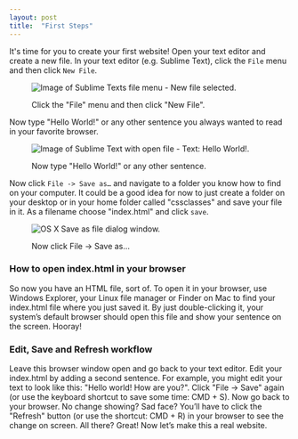 ```yaml
---
layout: post
title:  "First Steps"
---
```


It's time for you to create your first website! Open your text editor and create a new file. In your text editor (e.g. Sublime Text), click the `File` menu and then click `New File`.

<figure>
  <img src="{{site.baseurl}}/assets/images/new-file.png" alt="Image of Sublime Texts file menu - New file selected.">
  <figcaption>
    <p>Click the "File" menu and then click "New File".</p>
  </figcaption>
</figure>

Now type "Hello World!" or any other sentence you always wanted to read in your favorite browser.

<figure>
  <img src="{{site.baseurl}}/assets/images/hello-world.png" alt="Image of Sublime Text with open file - Text: Hello World!.">
  <figcaption>
    <p>Now type "Hello World!" or any other sentence.</p>
  </figcaption>
</figure>

Now click `File -> Save as…` and navigate to a folder you know how to find on your computer. It could be a good idea for now to just create a folder on your desktop or in your home folder called "cssclasses" and save your file in it. As a filename choose "index.html" and click `save`.

<figure>
  <img src="{{site.baseurl}}/assets/images/save-as.png" alt="OS X Save as file dialog window.">
  <figcaption>
    <p>Now click File -> Save as…</p>
  </figcaption>
</figure>

### How to open index.html in your browser
So now you have an HTML file, sort of. To open it in your browser, use Windows Explorer, your Linux file manager or Finder on Mac to find your index.html file where you just saved it. By just double-clicking it, your system’s default browser should open this file and show your sentence on the screen. Hooray!

### Edit, Save and Refresh workflow
Leave this browser window open and go back to your text editor. Edit your index.html by adding a second sentence. For example, you might edit your text to look like this: "Hello world! How are you?". Click "File -> Save" again (or use the keyboard shortcut to save some time: CMD + S). Now go back to your browser. No change showing? Sad face? You’ll have to click the "Refresh" button (or use the shortcut: CMD + R) in your browser to see the change on screen. All there? Great! Now let’s make this a real website.
